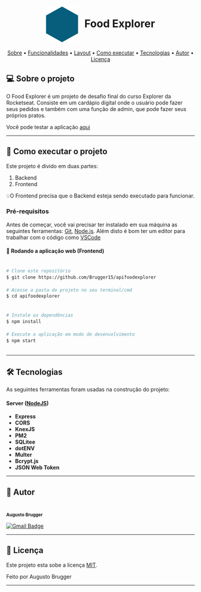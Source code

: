 <h1 align="center" style="text-align: center;">
  <img alt="Logo do Food Explorer" src="./src/assets/favicon.svg" style="vertical-align: middle; margin-right: 10px;">
  Food Explorer
</h1>

<p align="center">
 <a href="#-sobre-o-projeto">Sobre</a> •
 <a href="#-funcionalidades">Funcionalidades</a> •
 <a href="#-layout">Layout</a> • 
 <a href="#-como-executar-o-projeto">Como executar</a> • 
 <a href="#-tecnologias">Tecnologias</a> • 
 <a href="#-autor">Autor</a> • 
 <a href="#user-content--licença">Licença</a>
</p>


## 💻 Sobre o projeto

O Food Explorer é um projeto de desafio final do curso Explorer da Rocketseat. Consiste em um cardápio digital onde o usuário pode fazer seus pedidos e também com uma função de admin, que pode fazer seus próprios pratos.

Você pode testar a aplicação <a href="https://foodexplorer-api-mu0y.onrender.com">aqui</a> 










---

## 🚀 Como executar o projeto

Este projeto é divido em duas partes:
1. Backend 
2. Frontend 


💡O Frontend  precisa que o Backend esteja sendo executado para funcionar.

### Pré-requisitos

Antes de começar, você vai precisar ter instalado em sua máquina as seguintes ferramentas:
[Git](https://git-scm.com), [Node.js](https://nodejs.org/en/). 
Além disto é bom ter um editor para trabalhar com o código como [VSCode](https://code.visualstudio.com/)







#### 🧭 Rodando a aplicação web (Frontend)

```bash

# Clone este repositório
$ git clone https://github.com/Brugger15/apifoodexplorer

# Acesse a pasta do projeto no seu terminal/cmd
$ cd apifoodexplorer


# Instale as dependências
$ npm install

# Execute a aplicação em modo de desenvolvimento
$ npm start



```

---
## 🛠 Tecnologias

As seguintes ferramentas foram usadas na construção do projeto:

#### [](https://github.com/tgmarinho/Ecoleta#server-nodejs--typescript)**Server**  ([NodeJS](https://nodejs.org/en/))

-   **Express**
-   **CORS**
-   **KnexJS**
-   **PM2**
-   **SQLitee**
-   **dotENV**
-   **Multer**
-   **Bcrypt.js**
-   **JSON Web Token**

---


  
</table>


## 🦸 Autor


 <br />
 <sub><b>Augusto Brugger</b></sub>
 <br />

  
[![Gmail Badge](https://img.shields.io/badge/-augustobcp15@gmail.com-c14438?style=flat-square&logo=Gmail&logoColor=white&link=mailto:augustobrugger@gmail.com)](mailto:augustobcp15@gmail.com)

---

## 📝 Licença

Este projeto esta sobe a licença [MIT](./LICENSE).

Feito por Augusto Brugger 

---


